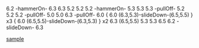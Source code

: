 
 6.2 -hammerOn- 6.3
 6.3 5.2
 5.2 5.2 -hammerOn- 5.3
 5.3 5.3 -pullOff- 5.2
 5.2 5.2 -pullOff- 5.0
 5.0 6.3 -pullOff- 6.0
 { 6.0 (6.3,5.3)-slideDown-(6.5,5.5) } x3
 { 6.0 (6.5,5.5)-slideDown-(6.3,5.3) } x2
 6.3 (6.5,5.5) 5.3
 5.3 6.5 6.2 -slideDown- 6.3

[sample](http://ccmixter.org/files/abhishekkr/53467)

